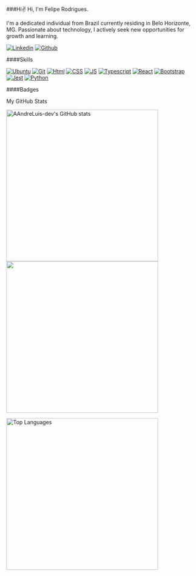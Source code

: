 ###Hi✌️ Hi, I'm Felipe Rodrigues.

  I'm a dedicated individual from Brazil currently residing in Belo Horizonte, MG. Passionate about technology, I actively seek new opportunities for growth and learning.

[![Linkedin](https://img.shields.io/badge/LinkedIn-0077B5?style=for-the-badge&logo=linkedin&logoColor=white)](https://www.linkedin.com/in/neathfelipe/) [![Github](https://img.shields.io/badge/GitHub-100000?style=for-the-badge&logo=github&logoColor=white)](https://github.com/neathfelipe) 

####Skills

[![Ubuntu](https://img.shields.io/badge/Ubuntu-E95420?style=for-the-badge&logo=ubuntu&logoColor=white)](https://ubuntu.com/) [![Git](https://img.shields.io/badge/GIT-E44C30?style=for-the-badge&logo=git&logoColor=white)](https://git-scm.com/) [![Html](https://img.shields.io/badge/HTML5-E34F26?style=for-the-badge&logo=html5&logoColor=white)](https://developer.mozilla.org/en-US/docs/Glossary/HTML5) [![CSS](https://img.shields.io/badge/CSS3-1572B6?style=for-the-badge&logo=css3&logoColor=white)](https://www.w3.org/TR/CSS/#css) [![JS](https://img.shields.io/badge/JavaScript-323330?style=for-the-badge&logo=javascript&logoColor=F7DF1E)](https://developer.mozilla.org/en-US/docs/Web/JavaScript) [![Typescript](https://img.shields.io/badge/TypeScript-007ACC?style=for-the-badge&logo=typescript&logoColor=white)](https://www.typescriptlang.org/) [![React](https://img.shields.io/badge/React-20232A?style=for-the-badge&logo=react&logoColor=61DAFB)](https://react.dev/) [![Bootstrap](https://img.shields.io/badge/Bootstrap-563D7C?style=for-the-badge&logo=bootstrap&logoColor=white)](https://getbootstrap.com/) [![Jest](https://img.shields.io/badge/Jest-323330?style=for-the-badge&logo=Jest&logoColor=white)](https://jestjs.io/) [![Python](https://img.shields.io/badge/Python-14354C?style=for-the-badge&logo=python&logoColor=white)](https://www.python.org/)

####Badges


My GitHub Stats
<div><a href="http://www.github.com/neathfelipe"><img src="https://github-readme-stats.vercel.app/api?username=neathfelipe&show_icons=true&theme=merko" alt="AAndreLuis-dev's GitHub stats" width="400px"/></a>
<a href="http://www.github.com/neathfelipe"><img src="https://github-readme-streak-stats.herokuapp.com/?user=neathfelipe&show_icons=true&theme=merko" width="400px"/></a></div>

<a href="https://github.com/neathfelipe" align="left"><img src="https://github-readme-stats.vercel.app/api/top-langs/?username=neathfelipe&&show_icons=true&theme=merko" alt="Top Languages" width="400px"/></a>






